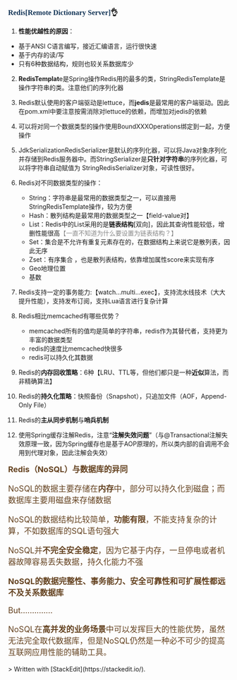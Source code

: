 ### <font face="Cabrili" color="123456">Redis[Remote Dictionary Server]</font>👌

1. **性能优越性的原因**：
 - 基于ANSI C语言编写，接近汇编语言，运行很快速
 - 基于内存的读/写
 - 只有6种数据结构，规则也较关系数据库少
2. **RedisTemplat**e是Spring操作Redis用的最多的类，StringRedisTemplate是操作字符串的类。注意他们的序列化器
3. Redis默认使用的客户端驱动是lettuce，而**jedis**是最常用的客户端驱动。因此在pom.xml中要注意按需消除对lettuce的依赖，而增加对jedis的依赖
4. 可以将对同一个数据类型的操作使用BoundXXXOperations绑定到一起，方便操作
5. JdkSerializationRedisSerializer是默认的序列化器，可以将Java对象序列化并存储到Redis服务器中。而StringSerializer是**只针对字符串**的序列化器，可以将字符串自动赋值为 StringRedisSerializer对象，可读性很好。
6. Redis对不同数据类型的操作：
	- String：字符串是最常用的数据类型之一，可以直接用StringRedisTemplate操作，较为方便
	- Hash：散列结构是最常用的数据类型之一【field-value对】
	- List：Redis中的List采用的是**链表结构**[双向]，因此其查询性能较低，增删性能很高<font color="888888">【一直不知道为什么要设置为链表结构？】</font>
	- Set：集合是不允许有重复元素存在的，在数据结构上来说它是散列表，因此无序
	- Zset：有序集合 ，也是散列表结构，依靠增加属性score来实现有序
	- Geo地理位置
	- 基数
7. Redis支持一定的事务能力:【watch...multi...exec】，支持流水线技术（大大提升性能），支持发布订阅，支持Lua语言进行复杂计算
8. Redis相比memcached有哪些优势？
	- memcached所有的值均是简单的字符串，redis作为其替代者，支持更为丰富的数据类型
	- redis的速度比memcached快很多
	-  redis可以持久化其数据

9. Redis的**内存回收策略**：6种【LRU、TTL等，但他们都只是一种**近似**算法，而非精确算法】
10. Redis的**持久化策略**：快照备份（Snapshot），只追加文件（AOF，Append-Only File）
11. Redis的**主从同步机制**与**哨兵机制**
12. 使用Spring缓存注解Redis，注意“**注解失效问题**”（与@Transactional注解失效原理一致，因为Spring缓存也是基于AOP原理的，所以类内部的自调用不会用到代理对象，因此注解会失效）




<font color="654321" size="4"> **Redis（NoSQL）与数据库的异同**

NoSQL的数据主要存储在**内存**中，部分可以持久化到磁盘；而数据库主要用磁盘来存储数据

NoSQL的数据结构比较简单，**功能有限**，不能支持复杂的计算，不如数据库的SQL语句强大

NoSQL并**不完全安全稳定**，因为它基于内存，一旦停电或者机器故障容易丢失数据，持久化能力不强

**NoSQL的数据完整性、事务能力、安全可靠性和可扩展性都远不及关系数据库**

But..............

NoSQL在**高并发的业务场景**中可以发挥巨大的性能优势，虽然无法完全取代数据库，但是NoSQL仍然是一种必不可少的提高互联网应用性能的辅助工具。

</font>
> Written with [StackEdit](https://stackedit.io/).
<!--stackedit_data:
eyJoaXN0b3J5IjpbMjA3Mzk0MjYyMCwyNTk3MDYxMCwxOTcyOT
E1MTkzLC0xODI3MjQ4MzA4LC03NzM4Mzg5NTAsLTI2NzQwMjIy
MCwtMTA5NjA4MzIzLDEzMzI1OTU5MjUsLTExODQzODc4MTEsMT
MzMjkxNzg3LDcwNzMzNTY4MSwxODA1NTg3OTMyLC0zNjk5NzM0
MzBdfQ==
-->